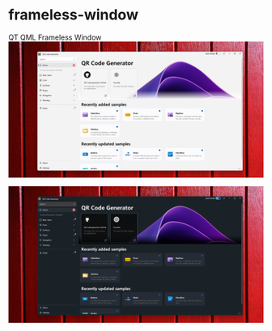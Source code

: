 # frameless-window
QT QML Frameless Window 
![light](https://github.com/cppqtdev/frameless-window/blob/development/screenshot/Light.png)

![dark](https://github.com/cppqtdev/frameless-window/blob/development/screenshot/Dark.png)
